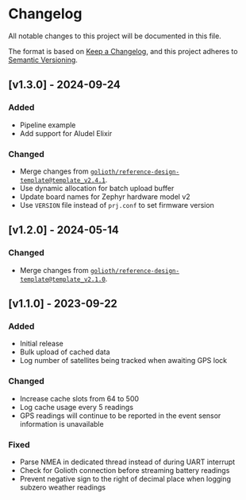 <!-- Copyright (c) 2023 Golioth, Inc. -->
<!-- SPDX-License-Identifier: Apache-2.0 -->

# Changelog

All notable changes to this project will be documented in this file.

The format is based on [Keep a Changelog](https://keepachangelog.com/en/1.1.0/),
and this project adheres to [Semantic Versioning](https://semver.org/spec/v2.0.0.html).

## [v1.3.0] - 2024-09-24

### Added

- Pipeline example
- Add support for Aludel Elixir

### Changed

- Merge changes from
  [`golioth/reference-design-template@template_v2.4.1`](https://github.com/golioth/reference-design-template/tree/template_v2.4.1).
- Use dynamic allocation for batch upload buffer
- Update board names for Zephyr hardware model v2
- Use `VERSION` file instead of `prj.conf` to set firmware version


## [v1.2.0] - 2024-05-14

### Changed
- Merge changes from
  [`golioth/reference-design-template@template_v2.1.0`](https://github.com/golioth/reference-design-template/tree/template_v2.1.0).

## [v1.1.0] - 2023-09-22

### Added

- Initial release
- Bulk upload of cached data
- Log number of satellites being tracked when awaiting GPS lock

### Changed
- Increase cache slots from 64 to 500
- Log cache usage every 5 readings
- GPS readings will continue to be reported in the event sensor information is unavailable

### Fixed
- Parse NMEA in dedicated thread instead of during UART interrupt
- Check for Golioth connection before streaming battery readings
- Prevent negative sign to the right of decimal place when logging subzero weather readings
